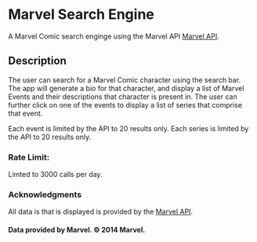 # Marvel Search Engine

A Marvel Comic search enginge using the Marvel API [Marvel API](https://developer.marvel.com/documentation/getting_started).


## Description
The user can search for a Marvel Comic character using the search bar. The app will generate a bio
for that character, and display a list of Marvel Events and their descriptions that character is present in. The user can further click
on one of the events to display a list of series that comprise that event.

Each event is limited by the API to 20 results only.
Each series is limited by the API to 20 results only.

### Rate Limit: 
Limted to 3000 calls per day.


### Acknowledgments

All data is that is displayed is provided by the [Marvel API](https://developer.marvel.com/documentation/getting_started).
#### Data provided by Marvel. © 2014 Marvel.
